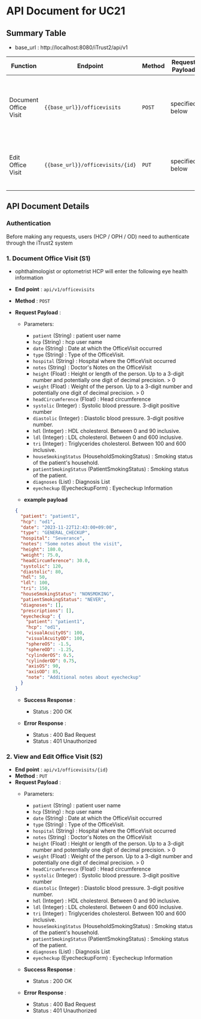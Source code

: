 # API Document for UC21

## Summary Table

- base_url : http://localhost:8080/iTrust2/api/v1

| Function              | Endpoint                         | Method | Request Payload | Sucess Response           | Error Response                                                                                       |
|-----------------------|----------------------------------|--------|-----------------|---------------------------|------------------------------------------------------------------------------------------------------|
| Document Office Visit | `{{base_url}}/officevisits`      | `POST` | specified below | `200 OK`- Success Message | `400 Bad Request` - Missing or incorrect information<br/>`401 Unauthorized` - User not authenticated |
| Edit Office Visit     | `{{base_url}}/officevisits/{id}` | `PUT`  | specified below | `200 OK`- Success Message | `401 Unauthorized` - User not authenticated<br/>`404 Not Found` - id Not Found                       |

## API Document Details

### Authentication

Before making any requests, users (HCP / OPH / OD) need to authenticate through the iTrust2 system

### 1. Document Office Visit (S1)

- ophthalmologist or optometrist HCP will enter the following eye health information

- **End point** : `api/v1/officevisits`
- **Method** : `POST`
- **Request Payload** :
    - Parameters:
        - `patient` (String) : patient user name
        - `hcp` (String) : hcp user name
        - `date` (String) : Date at which the OfficeVisit occurred
        - `type` (String) : Type of the OfficeVisit.
        - `hospital` (String) : Hospital where the OfficeVisit occurred
        - `notes` (String) : Doctor's Notes on the OfficeVisit
        - `height` (Float) : Height or length of the person. Up to a 3-digit number and potentially one digit of
          decimal precision. > 0
        - `weight` (Float) : Weight of the person. Up to a 3-digit number and potentially one digit of decimal
          precision. > 0
        - `headCircumference` (Float) : Head circumference
        - `systolic` (Integer) : Systolic blood pressure. 3-digit positive number
        - `diastolic` (Integer) : Diastolic blood pressure. 3-digit positive number.
        - `hdl` (Integer) : HDL cholesterol. Between 0 and 90 inclusive.
        - `ldl` (Integer) : LDL cholesterol. Between 0 and 600 inclusive.
        - `tri` (Integer) : Triglycerides cholesterol. Between 100 and 600 inclusive.
        - `houseSmokingStatus` (HouseholdSmokingStatus) : Smoking status of the patient's household.
        - `patientSmokingStatus` (PatientSmokingStatus) : Smoking status of the patient.
        - `diagnoses` (List<DiagnosisForm>) : Diagnosis List
        - `eyecheckup` (EyecheckupForm) : Eyecheckup Information

    - **example payload**

  ```json
  {
    "patient": "patient1",
    "hcp": "od1",
    "date": "2023-11-22T12:43:00+09:00",
    "type": "GENERAL_CHECKUP",
    "hospital": "Severance",
    "notes": "Some notes about the visit",
    "height": 180.0,
    "weight": 75.0,
    "headCircumference": 30.0,
    "systolic": 120,
    "diastolic": 80,
    "hdl": 50,
    "ldl": 100,
    "tri": 150,
    "houseSmokingStatus": "NONSMOKING",
    "patientSmokingStatus": "NEVER",
    "diagnoses": [],
    "prescriptions": [],
    "eyecheckup": {
      "patient": "patient1",
      "hcp": "od1",
      "visualAcuityOS": 100,
      "visualAcuityOD": 100,
      "sphereOS": -1.5,
      "sphereOD": -1.25,
      "cylinderOS": 0.5,
      "cylinderOD": 0.75,
      "axisOS": 90,
      "axisOD": 85,
      "note": "Additional notes about eyecheckup"
    }
  }
  ``` 
  - **Success Response** :
    - Status : 200 OK

  - **Error Response** :
    - Status : 400 Bad Request
    - Status : 401 Unauthorized

### 2. View and Edit Office Visit (S2)
- **End point** : `api/v1/officevisits/{id}`
- **Method** : `PUT`
- **Request Payload** :
    - Parameters:
        - `patient` (String) : patient user name
        - `hcp` (String) : hcp user name
        - `date` (String) : Date at which the OfficeVisit occurred
        - `type` (String) : Type of the OfficeVisit.
        - `hospital` (String) : Hospital where the OfficeVisit occurred
        - `notes` (String) : Doctor's Notes on the OfficeVisit
        - `height` (Float) : Height or length of the person. Up to a 3-digit number and potentially one digit of
          decimal precision. > 0
        - `weight` (Float) : Weight of the person. Up to a 3-digit number and potentially one digit of decimal
          precision. > 0
        - `headCircumference` (Float) : Head circumference
        - `systolic` (Integer) : Systolic blood pressure. 3-digit positive number
        - `diastolic` (Integer) : Diastolic blood pressure. 3-digit positive number.
        - `hdl` (Integer) : HDL cholesterol. Between 0 and 90 inclusive.
        - `ldl` (Integer) : LDL cholesterol. Between 0 and 600 inclusive.
        - `tri` (Integer) : Triglycerides cholesterol. Between 100 and 600 inclusive.
        - `houseSmokingStatus` (HouseholdSmokingStatus) : Smoking status of the patient's household.
        - `patientSmokingStatus` (PatientSmokingStatus) : Smoking status of the patient.
        - `diagnoses` (List<DiagnosisForm>) : Diagnosis List
        - `eyecheckup` (EyecheckupForm) : Eyecheckup Information

  - **Success Response** :
      - Status : 200 OK

  - **Error Response** :
      - Status : 400 Bad Request
      - Status : 401 Unauthorized